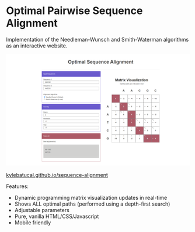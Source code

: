 # Optimal Pairwise Sequence Alignment
Implementation of the Needleman-Wunsch and Smith-Waterman algorithms as an interactive website.

[![](preview.png)](https://kyleba2.github.io/sequence-alignment/)

[kylebatucal.github.io/sequence-alignment](https://kylebatucal.github.io/sequence-alignment/)

Features:
- Dynamic programming matrix visualization updates in real-time
- Shows ALL optimal paths (performed using a depth-first search)
- Adjustable parameters
- Pure, vanilla HTML/CSS/Javascript
- Mobile friendly


